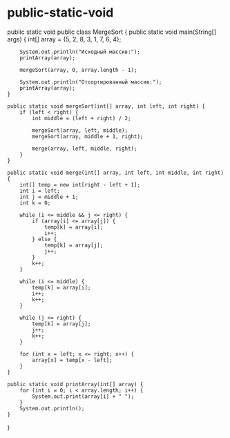 # public-static-void
public static void
public class MergeSort {
    public static void main(String[] args) {
        int[] array = {5, 2, 8, 3, 1, 7, 6, 4};

        System.out.println("Исходный массив:");
        printArray(array);

        mergeSort(array, 0, array.length - 1);

        System.out.println("Отсортированный массив:");
        printArray(array);
    }

    public static void mergeSort(int[] array, int left, int right) {
        if (left < right) {
            int middle = (left + right) / 2;

            mergeSort(array, left, middle);
            mergeSort(array, middle + 1, right);

            merge(array, left, middle, right);
        }
    }

    public static void merge(int[] array, int left, int middle, int right) {
        int[] temp = new int[right - left + 1];
        int i = left;
        int j = middle + 1;
        int k = 0;

        while (i <= middle && j <= right) {
            if (array[i] <= array[j]) {
                temp[k] = array[i];
                i++;
            } else {
                temp[k] = array[j];
                j++;
            }
            k++;
        }

        while (i <= middle) {
            temp[k] = array[i];
            i++;
            k++;
        }

        while (j <= right) {
            temp[k] = array[j];
            j++;
            k++;
        }

        for (int x = left; x <= right; x++) {
            array[x] = temp[x - left];
        }
    }

    public static void printArray(int[] array) {
        for (int i = 0; i < array.length; i++) {
            System.out.print(array[i] + " ");
        }
        System.out.println();
    }
}

